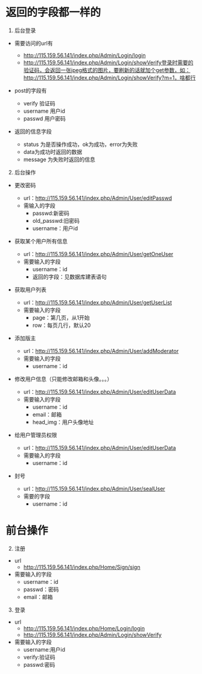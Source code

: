 # 返回的字段都一样的
1. 后台登录
* 需要访问的url有
	* http://115.159.56.141/index.php/Admin/Login/login
	* http://115.159.56.141/index.php/Admin/Login/showVerify登录时需要的验证码，会返回一张jpeg格式的图片，要刷新的话就加个get参数，如：http://115.159.56.141/index.php/Admin/Login/showVerify?m=1，啥都行
* post的字段有
	* verify 验证码
	* username 用户id
	* passwd 用户密码

* 返回的信息字段
	* status 为是否操作成功，ok为成功，error为失败
	* data为成功时返回的数据
	* message 为失败时返回的信息

2. 后台操作
* 更改密码
	* url：http://115.159.56.141/index.php/Admin/User/editPasswd
	* 需输入的字段
		* passwd:新密码
		* old_passwd:旧密码
		* username：用户id
* 获取某个用户所有信息
	* url：http://115.159.56.141/index.php/Admin/User/getOneUser
	* 需要输入的字段
		* username：id
		* 返回的字段：见数据库建表语句

* 获取用户列表
	* url：http://115.159.56.141/index.php/Admin/User/getUserList
	* 需要输入的字段
		* page：第几页，从1开始
		* row：每页几行，默认20
* 添加版主
	* url：http://115.159.56.141/index.php/Admin/User/addModerator
	* 需要输入的字段
		* username：id
* 修改用户信息（只能修改邮箱和头像。。。）
	* url：http://115.159.56.141/index.php/Admin/User/editUserData
	* 需要输入的字段
		* username：id
		* email：邮箱
		* head_img：用户头像地址
* 给用户管理员权限
	* url：http://115.159.56.141/index.php/Admin/User/editUserData
	* 需要输入的字段
		* username：id
* 封号
	* url：http://115.159.56.141/index.php/Admin/User/sealUser
	* 需要的字段
		* username：id


# 前台操作
2. 注册
* url
	* http://115.159.56.141/index.php/Home/Sign/sign
* 需要输入的字段
	* username：id
	* passwd：密码
	* email：邮箱
3. 登录
* url
	* http://115.159.56.141/index.php/Home/Login/login
	* http://115.159.56.141/index.php/Admin/Login/showVerify
* 需要输入的字段
	* username:用户id
	* verify:验证码
	* passwd:密码
